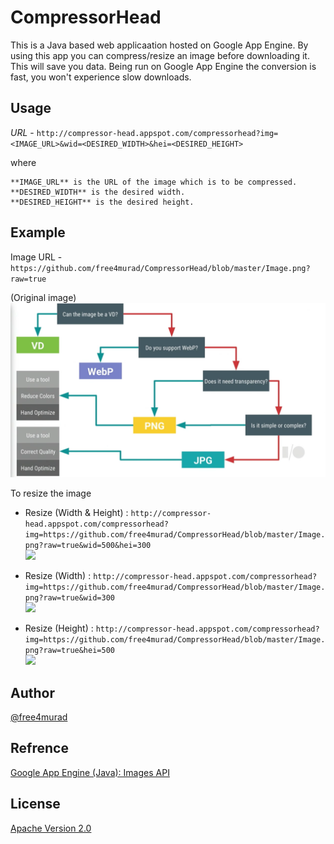 # CompressorHead
This is a Java based web applicaation hosted on Google App Engine. By using this app you can compress/resize an image before downloading it. This will save you data. Being run on Google App Engine the conversion is fast, you won't experience slow downloads.

## Usage

*URL* - ```http://compressor-head.appspot.com/compressorhead?img=<IMAGE_URL>&wid=<DESIRED_WIDTH>&hei=<DESIRED_HEIGHT>```

where

    **IMAGE_URL** is the URL of the image which is to be compressed.
    **DESIRED_WIDTH** is the desired width.
    **DESIRED_HEIGHT** is the desired height.
    

## Example

Image URL - `https://github.com/free4murad/CompressorHead/blob/master/Image.png?raw=true`

(Original image)
![](https://github.com/free4murad/CompressorHead/blob/master/Image.png?raw=true)


To resize the image

- Resize (Width & Height) : `http://compressor-head.appspot.com/compressorhead?img=https://github.com/free4murad/CompressorHead/blob/master/Image.png?raw=true&wid=500&hei=300`  
![](http://compressor-head.appspot.com/compressorhead?img=https://github.com/free4murad/CompressorHead/blob/master/Image.png?raw=true&wid=500&hei=300)

- Resize (Width) : `http://compressor-head.appspot.com/compressorhead?img=https://github.com/free4murad/CompressorHead/blob/master/Image.png?raw=true&wid=300`  
![](http://compressor-head.appspot.com/compressorhead?img=https://github.com/free4murad/CompressorHead/blob/master/Image.png?raw=true&wid=300)  

- Resize (Height) : `http://compressor-head.appspot.com/compressorhead?img=https://github.com/free4murad/CompressorHead/blob/master/Image.png?raw=true&hei=500`  
![](http://compressor-head.appspot.com/compressorhead?img=https://github.com/free4murad/CompressorHead/blob/master/Image.png?raw=true&hei=500)  


## Author

[@free4murad](https://github.com/free4murad)

## Refrence

[Google App Engine (Java): Images API](https://cloud.google.com/appengine/docs/standard/java/images/)

## License
[Apache Version 2.0](https://github.com/free4murad/CompressorHead/blob/master/LICENSE)
